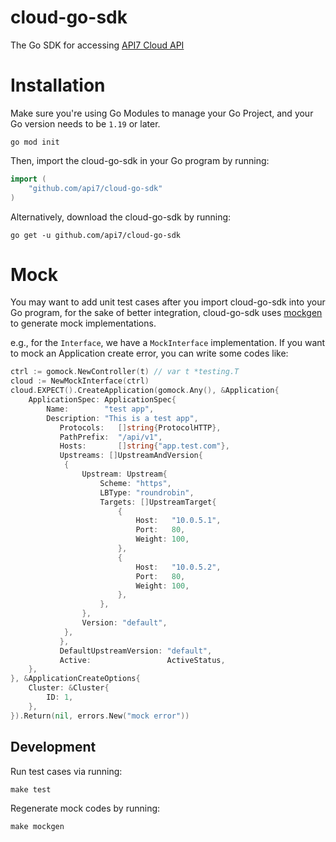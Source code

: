 # cloud-go-sdk

The Go SDK for accessing [API7 Cloud API](https://api7.cloud/api)

# Installation

Make sure you're using Go Modules to manage your Go Project, and your Go version needs to be `1.19` or later.

```shell
go mod init
```

Then, import the cloud-go-sdk in your Go program by running:

```go
import (
	"github.com/api7/cloud-go-sdk"
)
```

Alternatively, download the cloud-go-sdk by running:

```shell
go get -u github.com/api7/cloud-go-sdk
```

# Mock

You may want to add unit test cases after you import cloud-go-sdk into your Go program,
for the sake of better integration, cloud-go-sdk uses [mockgen](https://github.com/golang/mock) to generate mock implementations.

e.g., for the `Interface`, we have a `MockInterface` implementation. If you want to mock an Application create error, you can write some codes like:

```go
ctrl := gomock.NewController(t) // var t *testing.T
cloud := NewMockInterface(ctrl)
cloud.EXPECT().CreateApplication(gomock.Any(), &Application{
    ApplicationSpec: ApplicationSpec{
        Name:        "test app",
		Description: "This is a test app",
           Protocols:   []string{ProtocolHTTP},
           PathPrefix:  "/api/v1",
           Hosts:       []string{"app.test.com"},
           Upstreams: []UpstreamAndVersion{
			{
				Upstream: Upstream{
					Scheme: "https",
					LBType: "roundrobin",
					Targets: []UpstreamTarget{
						{
							Host:   "10.0.5.1", 
							Port:   80,
							Weight: 100,
						},
						{
							Host:   "10.0.5.2",
							Port:   80,
							Weight: 100,
						},
					},
				}, 
				Version: "default",
			},
		   }, 
		   DefaultUpstreamVersion: "default", 
		   Active:                 ActiveStatus,
	},
}, &ApplicationCreateOptions{
	Cluster: &Cluster{
		ID: 1,
	},
}).Return(nil, errors.New("mock error"))
```

## Development

Run test cases via running:

```shell
make test
```

Regenerate mock codes by running:

```shell
make mockgen
```
